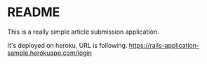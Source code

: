 # README

This is a really simple article submission application.

It's deployed on heroku, URL is following.
https://rails-application-sample.herokuapp.com/login
